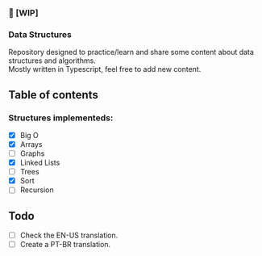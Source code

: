 ### 🛑 [WIP]
### Data Structures

Repository designed to practice/learn and share some content about data structures and algorithms. <br>
Mostly written in Typescript, feel free to add new content.

## Table of contents
### Structures implementeds:

- [x] Big O
- [x] Arrays
- [ ] Graphs
- [x] Linked Lists
- [ ] Trees
- [x] Sort
- [ ] Recursion

## Todo

- [ ] Check the EN-US translation.
- [ ] Create a PT-BR translation.
